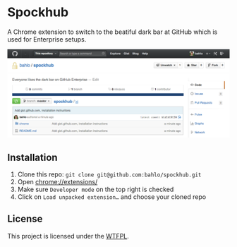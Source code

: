 # Spockhub
A Chrome extension to switch to the beatiful dark bar at GitHub which is used
for Enterprise setups.

![](screenshot.png)

## Installation
1. Clone this repo: `git clone git@github.com:bahlo/spockhub.git`
2. Open <chrome://extensions/>
3. Make sure `Developer mode` on the top right is checked
4. Click on `Load unpacked extension…` and choose your cloned repo

## License

This project is licensed under the [WTFPL](http://www.wtfpl.net/).
